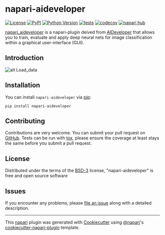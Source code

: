 # napari-aideveloper

[![License](https://img.shields.io/pypi/l/napari-aideveloper.svg?color=green)](https://github.com/zcqwh/napari-aideveloper/raw/main/LICENSE)
[![PyPI](https://img.shields.io/pypi/v/napari-aideveloper.svg?color=green)](https://pypi.org/project/napari-aideveloper)
[![Python Version](https://img.shields.io/pypi/pyversions/napari-aideveloper.svg?color=green)](https://python.org)
[![tests](https://github.com/zcqwh/napari-aideveloper/workflows/tests/badge.svg)](https://github.com/zcqwh/napari-aideveloper/actions)
[![codecov](https://codecov.io/gh/zcqwh/napari-aideveloper/branch/main/graph/badge.svg)](https://codecov.io/gh/zcqwh/napari-aideveloper)
[![napari hub](https://img.shields.io/endpoint?url=https://api.napari-hub.org/shields/napari-aideveloper)](https://napari-hub.org/plugins/napari-aideveloper)

[napari_aideveloper](https://www.napari-hub.org/plugins/napari-aideveloper) is a napari-plugin deived from [AIDeveloper](https://github.com/maikherbig/AIDeveloper) that allows you to train, evaluate and apply deep neural nets for image classification within a graphical user-interface (GUI).


<!--
Don't miss the full getting started guide to set up your new package:
https://github.com/napari/cookiecutter-napari-plugin#getting-started

and review the napari docs for plugin developers:
https://napari.org/plugins/index.html
-->
## Introduction
![alt Load_data](https://raw.githubusercontent.com/zcqwh/napari-aideveloper/main/Tutorial/Load_data.gif)

## Installation

You can install `napari-aideveloper` via [pip]:

    pip install napari-aideveloper




## Contributing

Contributions are very welcome. You can submit your pull request on [GitHub](https://github.com/zcqwh/napari-aideveloper/pulls). Tests can be run with [tox], please ensure the coverage at least stays the same before you submit a pull request.

## License

Distributed under the terms of the [BSD-3] license,
"napari-aideveloper" is free and open source software

## Issues

If you encounter any problems, please [file an issue](https://github.com/zcqwh/napari-aideveloper/issues) along with a detailed description.

[napari]: https://github.com/napari/napari
[Cookiecutter]: https://github.com/audreyr/cookiecutter
[@napari]: https://github.com/napari
[MIT]: http://opensource.org/licenses/MIT
[BSD-3]: http://opensource.org/licenses/BSD-3-Clause
[GNU GPL v3.0]: http://www.gnu.org/licenses/gpl-3.0.txt
[GNU LGPL v3.0]: http://www.gnu.org/licenses/lgpl-3.0.txt
[Apache Software License 2.0]: http://www.apache.org/licenses/LICENSE-2.0
[Mozilla Public License 2.0]: https://www.mozilla.org/media/MPL/2.0/index.txt
[cookiecutter-napari-plugin]: https://github.com/napari/cookiecutter-napari-plugin

[napari]: https://github.com/napari/napari
[tox]: https://tox.readthedocs.io/en/latest/
[pip]: https://pypi.org/project/pip/
[PyPI]: https://pypi.org/


----------------------------------

This [napari] plugin was generated with [Cookiecutter] using [@napari]'s [cookiecutter-napari-plugin] template.
